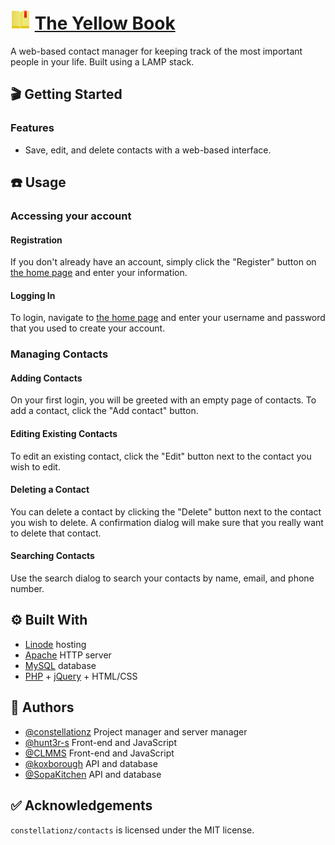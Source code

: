 # ![](./images/yellowbook32.png "The Yellow Book logo") [The Yellow Book](https://theyellowbookcop4331.com/)

A web-based contact manager for keeping track of the most important people in your life. Built using a LAMP stack.

## 🎬 Getting Started

### Features

- Save, edit, and delete contacts with a web-based interface.

## ☎️ Usage

### Accessing your account

#### Registration

If you don't already have an account, simply click the "Register" button on [the home page](https://theyellowbookcop4331.com/) and enter your information.

#### Logging In

To login, navigate to [the home page](https://theyellowbookcop4331.com/) and enter your username and password that you used to create your account.

### Managing Contacts 

#### Adding Contacts

On your first login, you will be greeted with an empty page of contacts. To add a contact, click the "Add contact" button.

#### Editing Existing Contacts

To edit an existing contact, click the "Edit" button next to the contact you wish to edit.

#### Deleting a Contact

You can delete a contact by clicking the "Delete" button next to the contact you wish to delete. A confirmation dialog will make sure that you really want to delete that contact.

#### Searching Contacts

Use the search dialog to search your contacts by name, email, and phone number.

## ⚙️ Built With

- [Linode](https://www.linode.com/) hosting
- [Apache](https://httpd.apache.org/) HTTP server
- [MySQL](https://www.mysql.com/) database
- [PHP](https://www.php.net/) + [jQuery](https://jquery.com/) + HTML/CSS

## 📝 Authors

- [@constellationz](https://github.com/constellationz) Project manager and server manager
- [@hunt3r-s](https://github.com/hunt3r-s) Front-end and JavaScript
- [@CLMMS](https://github.com/CLMMS) Front-end and JavaScript
- [@koxborough](https://github.com/koxborough) API and database
- [@SopaKitchen](https://github.com/SopaKitchen) API and database

## ✅ Acknowledgements

`constellationz/contacts` is licensed under the MIT license.